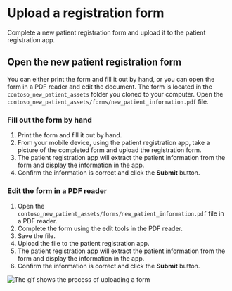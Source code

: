 # Upload a registration form

Complete a new patient registration form and upload it to the patient registration app.

## Open the new patient registration form

You can either print the form and fill it out by hand, or you can open the form in a PDF reader and edit the document. The form is located in the `contoso_new_patient_assets` folder you cloned to your computer. Open the `contoso_new_patient_assets/forms/new_patient_information.pdf` file.

### Fill out the form by hand

1. Print the form and fill it out by hand.
1. From your mobile device, using the patient registration app, take a picture of the completed form and upload the registration form.
1. The patient registration app will extract the patient information from the form and display the information in the app.
1. Confirm the information is correct and click the **Submit** button.

### Edit the form in a PDF reader

1. Open the `contoso_new_patient_assets/forms/new_patient_information.pdf` file in a PDF reader.
1. Complete the form using the edit tools in the PDF reader.
1. Save the file.
1. Upload the file to the patient registration app.
1. The patient registration app will extract the patient information from the form and display the information in the app.
1. Confirm the information is correct and click the **Submit** button.

![The gif shows the process of uploading a form](./img/basic-workflow.gif)
